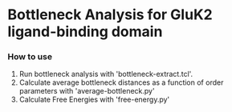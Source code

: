 # Bottleneck Analysis for GluK2 ligand-binding domain

### How to use

1. Run bottleneck analysis with 'bottleneck-extract.tcl'.
2. Calculate average bottleneck distances as a function of order parameters with 'average-bottleneck.py'
3. Calculate Free Energies with 'free-energy.py'
